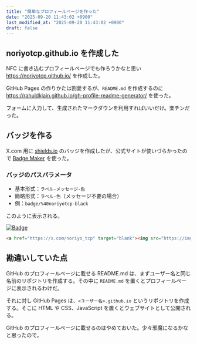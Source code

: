 ```yaml
---
title: "簡単なプロフィールページを作った"
date: "2025-09-20 11:43:02 +0900"
last_modified_at: "2025-09-20 11:43:02 +0900"
draft: false
---
```


## noriyotcp.github.io を作成した

NFC に書き込むプロフィールページでも作ろうかなと思い https://noriyotcp.github.io/ を作成した。

GitHub Pages の作りかたは割愛するが、`README.md` を作成するのに https://rahuldkjain.github.io/gh-profile-readme-generator/ を使った。

フォームに入力して、生成されたマークダウンを利用すればいいだけ。楽チンだった。

## バッジを作る

X.com 用に [shields.io](https://shields.io/) のバッジを作成したが、公式サイトが使いづらかったので [Badge Maker](https://si-badge-maker.heyfe.org/en) を使った。

### バッジのパスパラメータ
- 基本形式：`ラベル-メッセージ-色`
- 簡略形式：`ラベル-色`（メッセージ不要の場合）
- 例：`badge/%40noriyotcp-black`

このように表示される。

<a href="https://x.com/noriyo_tcp" target="blank"><img src="https://img.shields.io/badge/%40noriyotcp-black?style=for-the-badge&labelColor=black&logo=x" alt="Badge"></a>

```html
<a href="https://x.com/noriyo_tcp" target="blank"><img src="https://img.shields.io/badge/%40noriyotcp-black?style=for-the-badge&labelColor=black&logo=x" alt="Badge"></a>
```

## 勘違いしていた点
GitHub のプロフィールページに載せる README.md は、まずユーザー名と同じ名前のリポジトリを作成する。その中に `README.md` を置くとプロフィールページに表示されるわけだ。

それに対し GitHub Pages は、`<ユーザー名>.github.io` というリポジトリを作成する。そこに HTML や CSS、JavaScript を置くとウェブサイトとして公開される。

GitHub のプロフィールページに載せるのはやめておいた。少々邪魔になるかなと思ったので。
